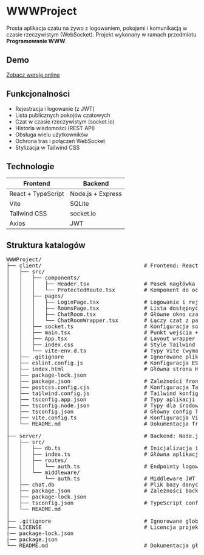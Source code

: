 # WWWProject

Prosta aplikacja czatu na żywo z logowaniem, pokojami i komunikacją w czasie rzeczywistym (WebSocket). Projekt wykonany w ramach przedmiotu **Programowanie WWW**.

## Demo

[Zobacz wersję online](https://jakubpaczek.github.io/WWWProject/)

## Funkcjonalności

- Rejestracja i logowanie (z JWT)
- Lista publicznych pokojów czatowych
- Czat w czasie rzeczywistym (socket.io)
- Historia wiadomości (REST API)
- Obsługa wielu użytkowników
- Ochrona tras i połączeń WebSocket
- Stylizacja w Tailwind CSS

## Technologie

| Frontend | Backend |
|----------|---------|
| React + TypeScript | Node.js + Express |
| Vite | SQLite |
| Tailwind CSS | socket.io |
| Axios | JWT |

## Struktura katalogów
<pre>
WWWProject/
├── client/                                # Frontend: React + Tailwind + Vite
│   ├── src/
│   │   ├── components/
│   │   │   ├── Header.tsx                 # Pasek nagłówka (nawigacja, tytuł)
│   │   │   └── ProtectedRoute.tsx         # Komponent do ochrony tras
│   │   ├── pages/
│   │   │   ├── LoginPage.tsx              # Logowanie i rejestracja
│   │   │   ├── RoomsPage.tsx              # Lista dostępnych pokojów
│   │   │   ├── ChatRoom.tsx               # Główne okno czatu
│   │   │   └── ChatRoomWrapper.tsx        # Łączy czat z parametrami z URL
│   │   ├── socket.ts                      # Konfiguracja socket.io-client
│   │   ├── main.tsx                       # Punkt wejścia + routing
│   │   ├── App.tsx                        # Layout wrapper (opcjonalnie)
│   │   ├── index.css                      # Style Tailwind CSS
│   │   └── vite-env.d.ts                  # Typy Vite (wymagane przez TS)
│   ├── .gitignore                         # Ignorowane pliki
│   ├── eslint.config.js                   # Konfiguracja ESLinta (opcjonalnie)
│   ├── index.html                         # Główna strona HTML (root Reacta)
│   ├── package-lock.json
│   ├── package.json                       # Zależności frontendu
│   ├── postcss.config.cjs                 # Konfiguracja Tailwind (PostCSS)
│   ├── tailwind.config.js                 # Tailwind konfiguracja
│   ├── tsconfig.app.json                  # Typy aplikacji
│   ├── tsconfig.node.json                 # Typy dla środowiska Node
│   ├── tsconfig.json                      # Główny config TypeScript
│   ├── vite.config.ts                     # Konfiguracja Vite
│   └── README.md                          # Dokumentacja frontendu
│
├── server/                                # Backend: Node.js + Express + SQLite
│   ├── src/
│   │   ├── db.ts                          # Inicjalizacja i migracje SQLite
│   │   ├── index.ts                       # Główna aplikacja Express + socket.io
│   │   ├── routes/
│   │   │   └── auth.ts                    # Endpointy logowania/rejestracji
│   │   └── middleware/
│   │       └── auth.ts                    # Middleware JWT do REST i socket.io
│   ├── chat.db                            # Plik bazy danych SQLite
│   ├── package.json                       # Zależności backendu
│   ├── package-lock.json
│   ├── tsconfig.json                      # TypeScript config backendu
│   └── README.md
│
├── .gitignore                             # Ignorowane globalnie pliki (root)
├── LICENSE                                # Licencja projektu
|── package-lock.json
|── package.json
└── README.md                              # Dokumentacja główna
</pre>
